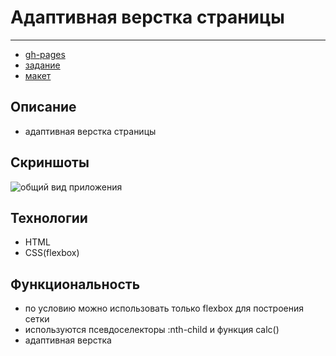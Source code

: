 # Адаптивная верстка страницы
***

- [gh-pages](https://nikolaymishaev.github.io/flex-adaptive-page)
- [задание](https://disk.yandex.ru/i/kIWq4qsEPwyswA)
- [макет](https://www.figma.com/file/uy85DPXU715pD16KkshYUZ/QSOFT.-Frontend-Junior-Test-Task?node-id=1642%3A866)

## Описание
- адаптивная верстка страницы

## Скриншоты
![общий вид приложения](https://github.com/NikolayMishaev/flex-adaptive-page/raw/main/images/readme/main.jpg)

## Технологии
- HTML
- CSS(flexbox)

## Функциональность
- по условию можно использовать только flexbox для построения сетки
- используются псевдоселекторы :nth-child и функция calc()
- адаптивная верстка

